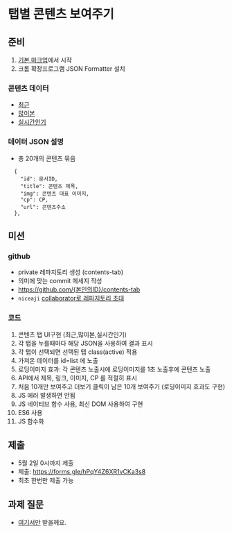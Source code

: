 # 탭별 콘텐츠 보여주기

## 준비

1. [기본 마크업](index.html)에서 시작
1. 크롬 확장프로그램 JSON Formatter 설치

### 콘텐츠 데이터

- [최근](recent.js)
- [많이본](view.js)
- [실시간인기](popular.js)

### 데이터 JSON 설명

- 총 20개의 콘텐츠 묶음

```
  {
    "id": 문서ID,
    "title": 콘텐츠 제목,
    "img": 콘텐츠 대표 이미지,
    "cp": CP,
    "url": 콘텐츠주소
  },
```

## 미션

### github

- private 레파지토리 생성 (contents-tab)
- 의미에 맞는 commit 메세지 작성
- https://github.com/{본인의ID}/contents-tab
- `niceaji` [collaborator로 레파지토리 초대](https://hengbokhan.tistory.com/140)

### 코드

1. 콘텐츠 탭 UI구현 (최근,많이본,실시간인기)
1. 각 탭을 누를때마다 해당 JSON을 사용하여 결과 표시
1. 각 탭이 선택되면 선택된 탭 class(active) 적용
1. 가져온 데이터를 id=list 에 노출
1. 로딩이미지 효과: 각 콘텐츠 노출시에 로딩이미지를 1초 노출후에 콘텐츠 노출
1. API에서 제목, 링크, 이미지, CP 를 적절히 표시
1. 처음 10개만 보여주고 더보기 클릭이 남은 10개 보여주기 (로딩이미지 효과도 구현)
1. JS 에러 발생하면 안됨
1. JS 네이티브 함수 사용, 최신 DOM 사용하여 구현
1. ES6 사용
1. JS 함수화

## 제출

- 5월 2일 0시까지 제출
- 제출: https://forms.gle/hPqY4Z6XR1vCKa3s8
- 최초 한번만 제출 가능

## 과제 질문

- [여기서만](https://github.com/advanced-webapps-class/classroom/issues) 받을께요.

